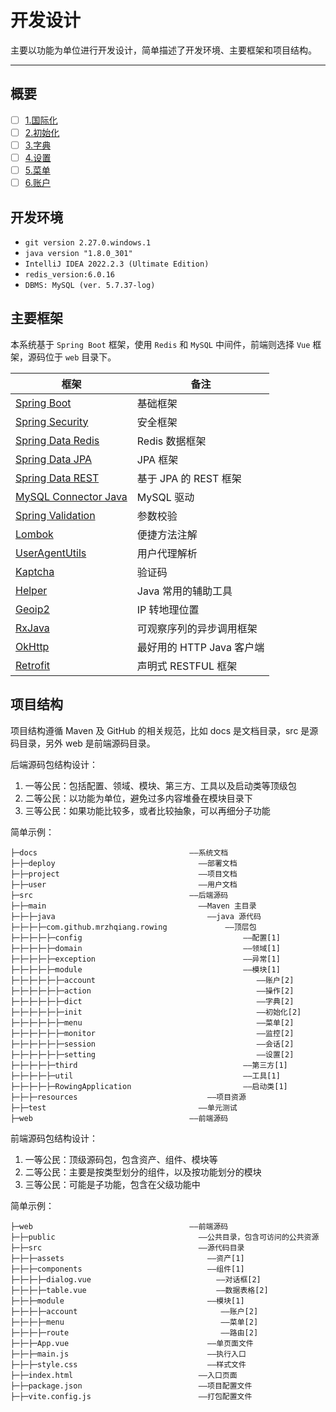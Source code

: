开发设计
======

主要以功能为单位进行开发设计，简单描述了开发环境、主要框架和项目结构。

---

## 概要

- [ ] [1.国际化](1.i18n.md)
- [ ] [2.初始化](2.init.md)
- [ ] [3.字典](3.dict.md)
- [ ] [4.设置](4.setting.md)
- [ ] [5.菜单](5.menu.md)
- [ ] [6.账户](6.account.md)

## 开发环境

- `git version 2.27.0.windows.1`
- `java version "1.8.0_301"`
- `IntelliJ IDEA 2022.2.3 (Ultimate Edition)`
- `redis_version:6.0.16`
- `DBMS: MySQL (ver. 5.7.37-log)`

## 主要框架

本系统基于 `Spring Boot` 框架，使用 `Redis` 和 `MySQL` 中间件，前端则选择 `Vue` 框架，源码位于 `web` 目录下。

| 框架                                                                    | 备注                 |
|-----------------------------------------------------------------------|--------------------|
| [Spring Boot](https://spring.io/projects/spring-boot)                 | 基础框架               |
| [Spring Security](https://spring.io/projects/spring-security)         | 安全框架               |
| [Spring Data Redis](https://spring.io/projects/spring-data-redis)     | Redis 数据框架         |
| [Spring Data JPA](https://spring.io/projects/spring-data-jpa)         | JPA 框架             |
| [Spring Data REST](https://spring.io/projects/spring-data-rest)       | 基于 JPA 的 REST 框架   |
| [MySQL Connector Java](https://dev.mysql.com/doc/connector-j/8.0/en/) | MySQL 驱动           |
| [Spring Validation](https://beanvalidation.org/)                      | 参数校验               |
| [Lombok](https://projectlombok.org/)                                  | 便捷方法注解             |
| [UserAgentUtils](https://www.bitwalker.eu/software/user-agent-utils)  | 用户代理解析             |
| [Kaptcha](https://github.com/mrzhqiang/kaptcha-spring-boot-starter)   | 验证码                |
| [Helper](https://github.com/mrzhqiang/helper)                         | Java 常用的辅助工具       |
| [Geoip2](https://dev.maxmind.com/geoip?lang=en)                       | IP 转地理位置           |
| [RxJava](https://github.com/ReactiveX/RxJava)                         | 可观察序列的异步调用框架       |
| [OkHttp](https://github.com/square/okhttp)                            | 最好用的 HTTP Java 客户端 |
| [Retrofit](https://github.com/square/retrofit)                        | 声明式 RESTFUL 框架     |

## 项目结构

项目结构遵循 Maven 及 GitHub 的相关规范，比如 docs 是文档目录，src 是源码目录，另外 web 是前端源码目录。

后端源码包结构设计：

1. 一等公民：包括配置、领域、模块、第三方、工具以及启动类等顶级包
2. 二等公民：以功能为单位，避免过多内容堆叠在模块目录下
3. 三等公民：如果功能比较多，或者比较抽象，可以再细分子功能

简单示例：

```
├─docs                                  ——系统文档
├─├─deploy                                ——部署文档
├─├─project                               ——项目文档
├─├─user                                  ——用户文档
├─src                                   ——后端源码
├─├─main                                  ——Maven 主目录
├─├─├─java                                  ——java 源代码
├─├─├─├─com.github.mrzhqiang.rowing             ——顶层包
├─├─├─├─├─config                                    ——配置[1]
├─├─├─├─├─domain                                    ——领域[1]
├─├─├─├─├─exception                                 ——异常[1]
├─├─├─├─├─module                                    ——模块[1]
├─├─├─├─├─├─account                                    ——账户[2]
├─├─├─├─├─├─action                                     ——操作[2]
├─├─├─├─├─├─dict                                       ——字典[2]
├─├─├─├─├─├─init                                       ——初始化[2]
├─├─├─├─├─├─menu                                       ——菜单[2]
├─├─├─├─├─├─monitor                                    ——监控[2]
├─├─├─├─├─├─session                                    ——会话[2]
├─├─├─├─├─├─setting                                    ——设置[2]
├─├─├─├─├─third                                     ——第三方[1]
├─├─├─├─├─util                                      ——工具[1]
├─├─├─├─├─RowingApplication                         ——启动类[1]
├─├─├─resources                             ——项目资源
├─├─test                                  ——单元测试
├─web                                   ——前端源码
```

前端源码包结构设计：

1. 一等公民：顶级源码包，包含资产、组件、模块等
2. 二等公民：主要是按类型划分的组件，以及按功能划分的模块
3. 三等公民：可能是子功能，包含在父级功能中

简单示例：

```
├─web                                   ——前端源码
├─├─public                                ——公共目录，包含可访问的公共资源
├─├─src                                   ——源代码目录
├─├─├─assets                                ——资产[1]
├─├─├─components                            ——组件[1]
├─├─├─├─dialog.vue                            ——对话框[2]
├─├─├─├─table.vue                             ——数据表格[2]
├─├─├─module                                ——模块[1]
├─├─├─├─account                                ——账户[2]
├─├─├─├─menu                                   ——菜单[2]
├─├─├─├─route                                  ——路由[2]
├─├─├─App.vue                               ——单页面文件
├─├─├─main.js                               ——执行入口
├─├─├─style.css                             ——样式文件
├─├─index.html                            ——入口页面
├─├─package.json                          ——项目配置文件
├─├─vite.config.js                        ——打包配置文件
```
